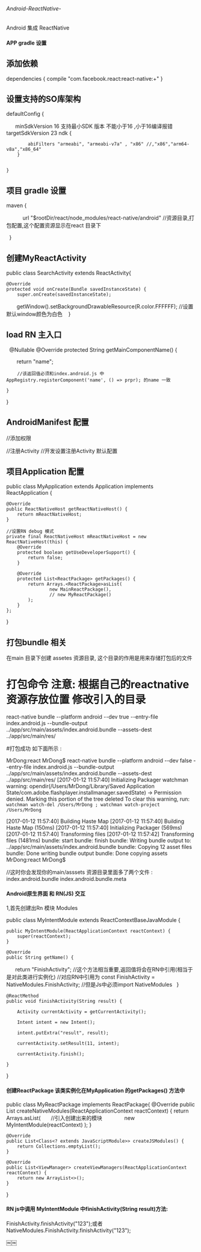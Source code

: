 ###### Android-ReactNative-
Android 集成 ReactNative


#### APP gradle 设置
## 添加依赖
dependencies {
compile "com.facebook.react:react-native:+"
}

## 设置支持的SO库架构

 defaultConfig {
 
        minSdkVersion 16   支持最小SDK 版本 不能小于16 ,小于16编译报错
        targetSdkVersion 23
        ndk {
        
            abiFilters "armeabi", "armeabi-v7a" , "x86" //,"x86","arm64-v8a","x86_64"
        }
        
        
    }

## 项目 gradle 设置

maven {
          
            url "$rootDir/react/node_modules/react-native/android" //资源目录,打包配置,这个配置资源显示在react 目录下
            
            
   }
        


## 创建MyReactActivity

public class SearchActivity  extends ReactActivity{

    @Override
    protected void onCreate(Bundle savedInstanceState) {
        super.onCreate(savedInstanceState);
        getWindow().setBackgroundDrawableResource(R.color.FFFFFF); //设置默认window颜色为白色
    }

## load RN 主入口 


    @Nullable
    @Override
    protected String getMainComponentName() {
    
        return "name"; 
        
        //该返回值必须和index.android.js 中AppRegistry.registerComponent('name', () => prpr); 的name 一致

    }


}

## AndroidManifest 配置

//添加权限
 <uses-permission android:name="android.permission.INTERNET" />
 <uses-permission android:name="android.permission.SYSTEM_ALERT_WINDOW"/>
 <uses-permission android:name="android.permission.SYSTEM_OVERLAY_WINDOW" />

 <application
        android:name=".MyApplication">
 </application>
 
 //注册Activity
 <activity android:name=".activity.MyReactActivity"
            android:configChanges="keyboard|keyboardHidden|orientation|screenSize"
            android:theme="@style/Theme.AppCompat.NoActionBar">
        </activity>
 //开发设置注册Activity 默认配置
  <activity android:name="com.facebook.react.devsupport.DevSettingsActivity"/>

## 项目Application 配置
public class MyApplication extends Application implements ReactApplication {
 
    @Override
    public ReactNativeHost getReactNativeHost() {
        return mReactNativeHost;
    }

    //设置RN debug 模式
    private final ReactNativeHost mReactNativeHost = new ReactNativeHost(this) {
        @Override
        protected boolean getUseDeveloperSupport() {
            return false;
        }

        @Override
        protected List<ReactPackage> getPackages() {
            return Arrays.<ReactPackage>asList(
                    new MainReactPackage(),
                    // new MyReactPackage()
            );
        }
    };
}

## 打包bundle 相关
在main 目录下创建 assetes 资源目录, 这个目录的作用是用来存储打包后的文件 

# 打包命令 注意: 根据自己的reactnative资源存放位置 修改引入的目录 
react-native bundle --platform android --dev true --entry-file index.android.js --bundle-output ../app/src/main/assets/index.android.bundle --assets-dest ../app/src/main/res/

#打包成功 如下面所示 :

MrDong:react MrDong$ react-native bundle --platform android --dev false --entry-file index.android.js --bundle-output ../app/src/main/assets/index.android.bundle --assets-dest ../app/src/main/res/
[2017-01-12 11:57:40] <START> Initializing Packager
watchman warning:  opendir(/Users/MrDong/Library/Saved Application State/com.adobe.flashplayer.installmanager.savedState) -> Permission denied. Marking this portion of the tree deleted
To clear this warning, run:
`watchman watch-del /Users/MrDong ; watchman watch-project /Users/MrDong`

[2017-01-12 11:57:40] <START> Building Haste Map
[2017-01-12 11:57:40] <END>   Building Haste Map (150ms)
[2017-01-12 11:57:40] <END>   Initializing Packager (569ms)
[2017-01-12 11:57:40] <START> Transforming files
[2017-01-12 11:57:42] <END>   Transforming files (1481ms)
bundle: start
bundle: finish
bundle: Writing bundle output to: ../app/src/main/assets/index.android.bundle
bundle: Copying 12 asset files
bundle: Done writing bundle output
bundle: Done copying assets
MrDong:react MrDong$ 

//这时你会发现你的main/asssets 资源目录里面多了两个文件 : 
index.android.bundle 
index.android.bundle.meta 

#### Android原生界面 和 RN(JS) 交互

1,首先创建出Rn 模块 Modules

public class MyIntentModule extends ReactContextBaseJavaModule {

    public MyIntentModule(ReactApplicationContext reactContext) {
        super(reactContext);
    }

    @Override
    public String getName() {
        return "FinishActivity"; //这个方法相当重要,返回值将会在RN中引用(相当于是对此类进行实例化)
//对应RN中引用为 const FinishActivity = NativeModules.FinishActivity;
//但是Js中必须import NativeModules
    }

    @ReactMethod
    public void finishActivity(String result) {

        Activity currentActivity = getCurrentActivity();

        Intent intent = new Intent();

        intent.putExtra("result", result);

        currentActivity.setResult(11, intent);

        currentActivity.finish();

    }


}

#### 创建ReactPackage 该类实例化在MyApplication 的getPackages() 方法中
public class MyReactPackage implements ReactPackage{
    @Override
    public List<NativeModule> createNativeModules(ReactApplicationContext reactContext) {
        return Arrays.<NativeModule>asList(
        //引入创建出来的模块
               new MyIntentModule(reactContext)
        );
    }

    @Override
    public List<Class<? extends JavaScriptModule>> createJSModules() {
        return Collections.emptyList();
    }

    @Override
    public List<ViewManager> createViewManagers(ReactApplicationContext reactContext) {
        return new ArrayList<>();
    }
}


#### RN js中调用 MyIntentModule 中finishActivity(String result)方法:
FinishActivity.finishActivity("123");或者 NativeModules.FinishActivity.finishActivity("123"); 


￼￼
